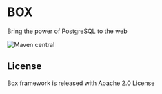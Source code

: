 BOX 
============================
Bring the power of PostgreSQL to the web

![Maven central](https://flat.badgen.net/maven/v/maven-central/com.boxframework/box-server_2.12)


## License

Box framework is released with Apache 2.0 License



